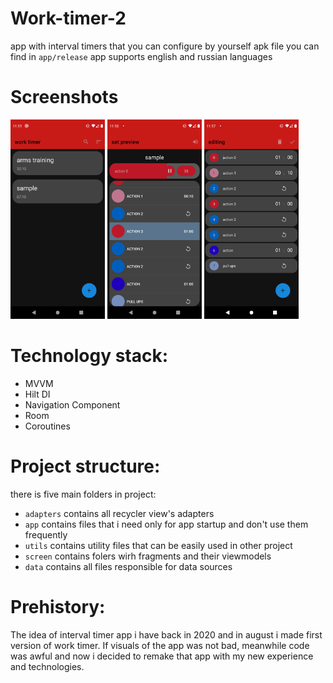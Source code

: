 #   Work-timer-2
app with interval timers that you can configure by yourself
apk file you can find in `app/release`
app supports english and russian languages

# Screenshots
<img src="https://github.com/ytowka/work-timer-2/blob/main/screenshots/list.png" width="30%" height="30%"> <img src="https://github.com/ytowka/work-timer-2/blob/main/screenshots/timer.png" width="30%" height="30%"> <img src="https://github.com/ytowka/work-timer-2/blob/main/screenshots/fast%20set%20editing.png" width="30%" height="30%">

#   Technology stack:
- MVVM
- Hilt DI
- Navigation Component
- Room
- Coroutines

# Project structure:
there is five main folders in project:
- `adapters` contains all recycler view's adapters
- `app` contains files that i need only for app startup and don't use them frequently
- `utils` contains utility files that can be easily used in other project
- `screen` contains folers wirh fragments and their viewmodels
- `data` contains all files responsible for data sources

# Prehistory:
The idea of interval timer app i have back in 2020 and in august i made first version of work timer. If visuals of the app was not bad, meanwhile code was awful and now i decided to remake that app with my new experience and technologies.


